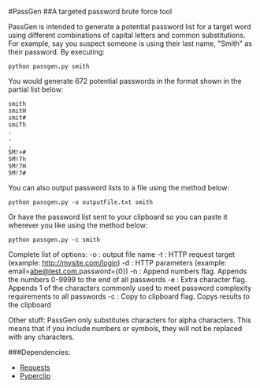 #PassGen
##A targeted password brute force tool

PassGen is intended to generate a potential password list for a target word using different combinations of capital letters and common substitutions.  For example, say you suspect someone is using their last name, "Smith" as their password.  By executing:
```
python passgen.py smith
```
You would generate 672 potential passwords in the format shown in the partial list below:
```
smith
smitH
smit#
smiTh
.
.
.
5M!+#
5M!7h
5M!7H
5M!7#
```
You can also output password lists to a file using the method below:

```
python passgen.py -o outputFile.txt smith
```
Or have the password list sent to your clipboard so you can paste it wherever you like using the method below:
```
python passgen.py -c smith
```

Complete list of options:
-o : output file name
-t : HTTP request target (example: http://mysite.com/login)
-d : HTTP parameters (example: email=abe@test.com,password={0})
-n : Append numbers flag.  Appends the numbers 0-9999 to the end of all passwords
-e : Extra character flag.  Appends 1 of the characters commonly used to meet password complexity requirements to all passwords
-c : Copy to clipboard flag.  Copys results to the clipboard

Other stuff:
PassGen only substitutes characters for alpha characters.  This means that if you include numbers or symbols, they will not be replaced with any characters.

###Dependencies:
- [Requests](http://docs.python-requests.org/en/latest/user/install/#install)
- [Pyperclip](http://coffeeghost.net/2010/10/09/pyperclip-a-cross-platform-clipboard-module-for-python/)



